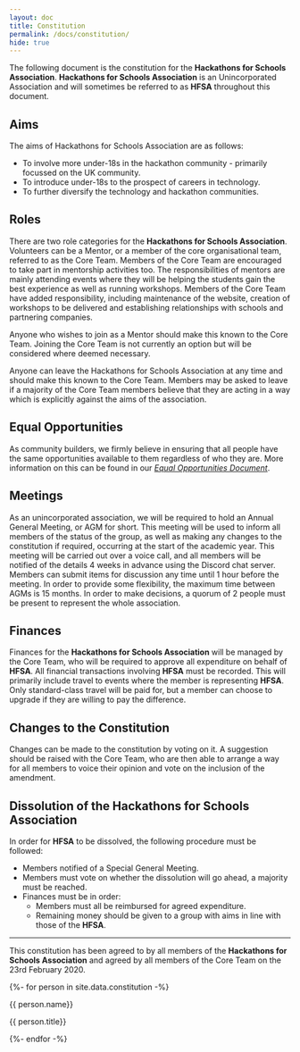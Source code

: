 ```yaml
---
layout: doc
title: Constitution
permalink: /docs/constitution/
hide: true
---
```


The following document is the constitution for the **Hackathons for Schools Association**. **Hackathons for Schools Association** is an Unincorporated Association and will sometimes be referred to as **HFSA** throughout this document.

## Aims

The aims of Hackathons for Schools Association are as follows:

- To involve more under-18s in the hackathon community - primarily focussed on the UK community.
- To introduce under-18s to the prospect of careers in technology.
- To further diversify the technology and hackathon communities.

## Roles

There are two role categories for the **Hackathons for Schools Association**. Volunteers can be a Mentor, or a member of the core organisational team, referred to as the Core Team. Members of the Core Team are encouraged to take part in mentorship activities too. The responsibilities of mentors are mainly attending events where they will be helping the students gain the best experience as well as running workshops. Members of the Core Team have added responsibility, including maintenance of the website, creation of workshops to be delivered and establishing relationships with schools and partnering companies.

Anyone who wishes to join as a Mentor should make this known to the Core Team. Joining the Core Team is not currently an option but will be considered where deemed necessary.

Anyone can leave the Hackathons for Schools Association at any time and should make this known to the Core Team. Members may be asked to leave if a majority of the Core Team members believe that they are acting in a way which is explicitly against the aims of the association.


## Equal Opportunities

As community builders, we firmly believe in ensuring that all people have the same opportunities available to them regardless of who they are. More information on this can be found in our [_Equal Opportunities Document_](/docs/equal-opportunities).

## Meetings

As an unincorporated association, we will be required to hold an Annual General Meeting, or AGM for short. This meeting will be used to inform all members of the status of the group, as well as making any changes to the constitution if required, occurring at the start of the academic year.
This meeting will be carried out over a voice call, and all members will be notified of the details 4 weeks in advance using the Discord chat server. Members can submit items for discussion any time until 1 hour before the meeting. In order to provide some flexibility, the maximum time between AGMs is 15 months. In order to make decisions, a quorum of 2 people must be present to represent the whole association.


## Finances

Finances for the **Hackathons for Schools Association** will be managed by the Core Team, who will be required to approve all expenditure on behalf of **HFSA**. All financial transactions involving **HFSA** must be recorded. This will primarily include travel to events where the member is representing **HFSA**. Only standard-class travel will be paid for, but a member can choose to upgrade if they are willing to pay the difference.

## Changes to the Constitution

Changes can be made to the constitution by voting on it. A suggestion should be raised with the Core Team, who are then able to arrange a way for all members to voice their opinion and vote on the inclusion of the amendment.

## Dissolution of the Hackathons for Schools Association

In order for **HFSA** to be dissolved, the following procedure must be followed:
- Members notified of a Special General Meeting.
- Members must vote on whether the dissolution will go ahead, a majority must be reached.
- Finances must be in order:
    - Members must all be reimbursed for agreed expenditure.
    - Remaining money should be given to a group with aims in line with those of the **HFSA**.

---

This constitution has been agreed to by all members of the **Hackathons for Schools Association** and agreed by all members of the Core Team on the 23rd February 2020.

<div class="signature-container">
  {%- for person in site.data.constitution -%}
  <div class="item">
    <div class="info">
      <p class="name">{{ person.name}}</p>
      <p class="date-signed">{{ person.title}}</p>
    </div>
  </div>
  {%- endfor -%}
</div>